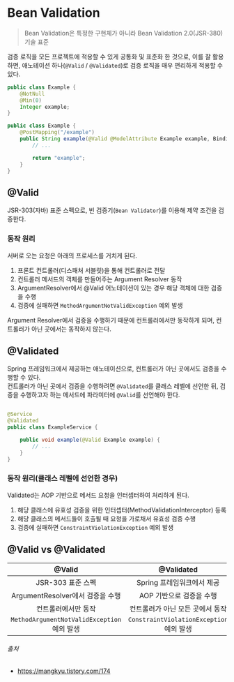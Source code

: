# Bean Validation

> Bean Validation은 특정한 구현체가 아니라 Bean Validation 2.0(JSR-380) 기술 표준

검증 로직을 모든 프로젝트에 적용할 수 있게 공통화 및 표준화 한 것으로, 이를 잘 활용하면, 애노테이션 하나(`@Valid` / `@Validated`)로 검증 로직을 매우 편리하게 적용할 수 있다.


```java
public class Example {
    @NotNull
    @Min(0)
    Integer example;
}
```

```java
public class Example {
    @PostMapping("/example")
    public String example(@Valid @ModelAttribute Example example, BindingResult bindingResult) {
        // ...

        return "example";
    }
}
```

## @Valid

JSR-303(자바) 표준 스펙으로, 빈 검증기(`Bean Validator`)를 이용해 제약 조건을 검증한다.

### 동작 원리

서버로 오는 요청은 아래의 프로세스를 거치게 된다.

1. 프론트 컨트롤러(디스패처 서블릿)을 통해 컨트롤러로 전달
2. 컨트롤러 메서드의 객체를 만들어주는 Argument Resolver 동작
3. ArgumentResolver에서 @Valid 어노테이션이 있는 경우 해당 객체에 대한 검증을 수행
4. 검증에 실패하면 `MethodArgumentNotValidException` 예외 발생

Argument Resolver에서 검증을 수행하기 때문에 컨트롤러에서만 동작하게 되며, 컨트롤러가 아닌 곳에서는 동작하지 않는다.

## @Validated

Spring 프레임워크에서 제공하는 애노테이션으로, 컨트롤러가 아닌 곳에서도 검증을 수행할 수 있다.  
컨트롤러가 아닌 곳에서 검증을 수행하려면 `@Validated`를 클래스 레벨에 선언한 뒤, 검증을 수행하고자 하는 메서드에 파라미터에 `@Valid`를 선언해야 한다.

```java

@Service
@Validated
public class ExampleService {

    public void example(@Valid Example example) {
        // ...
    }
}
```

### 동작 원리(클래스 레벨에 선언한 경우)

Validated는 AOP 기반으로 메서드 요청을 인터셉터하여 처리하게 된다.

1. 해당 클래스에 유효성 검증을 위한 인터셉터(MethodValidationInterceptor) 등록
2. 해당 클래스의 메서드들이 호출될 때 요청을 가로채서 유효성 검증 수행
3. 검증에 실패하면 `ConstraintViolationException` 예외 발생

## @Valid vs @Validated

|                 @Valid                  |              @Validated              |
|:---------------------------------------:|:------------------------------------:
|              JSR-303 표준 스펙              |          Spring 프레임워크에서 제공           |
|        ArgumentResolver에서 검증을 수행        |           AOP 기반으로 검증을 수행            |
|               컨트롤러에서만 동작                |          컨트롤러가 아닌 모든 곳에서 동작          |
| `MethodArgumentNotValidException` 예외 발생 | `ConstraintViolationException` 예외 발생 |

###### 출처

- https://mangkyu.tistory.com/174